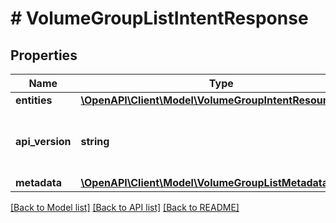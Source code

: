 # # VolumeGroupListIntentResponse

## Properties

Name | Type | Description | Notes
------------ | ------------- | ------------- | -------------
**entities** | [**\OpenAPI\Client\Model\VolumeGroupIntentResource[]**](VolumeGroupIntentResource.md) |  | [optional]
**api_version** | **string** | API Version of the Nutanix v3 API framework. | [default to '3.1.0']
**metadata** | [**\OpenAPI\Client\Model\VolumeGroupListMetadataOutput**](VolumeGroupListMetadataOutput.md) |  |

[[Back to Model list]](../../README.md#models) [[Back to API list]](../../README.md#endpoints) [[Back to README]](../../README.md)
